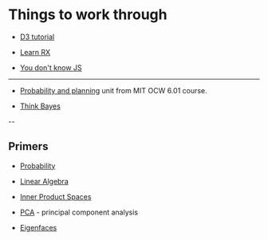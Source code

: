 # Things to work through

* [D3 tutorial](http://bost.ocks.org/mike/bar/3/)

* [Learn RX](http://reactive-extensions.github.io/learnrx/)

* [You don't know JS](https://github.com/getify/You-Dont-Know-JS)

---

* [Probability and planning](http://ocw.mit.edu/courses/electrical-engineering-and-computer-science/6-01sc-introduction-to-electrical-engineering-and-computer-science-i-spring-2011/unit-4-probability-and-planning) unit from MIT OCW 6.01 course.

* [Think Bayes](http://www.greenteapress.com/thinkbayes/html/index.html)

-- 

## Primers

* [Probability](http://jeremykun.com/2013/01/04/probability-theory-a-primer/) 

* [Linear Algebra](http://jeremykun.com/2011/06/19/linear-algebra-a-primer/)

* [Inner Product Spaces](http://jeremykun.com/2011/07/25/inner-product-spaces-a-primer/)

* [PCA](http://jeremykun.com/2012/06/28/principal-component-analysis/) -
  principal component analysis

* [Eigenfaces](http://jeremykun.com/2011/07/27/eigenfaces/)
